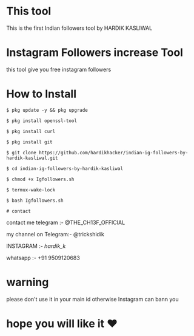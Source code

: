 # This tool

This is the first Indian followers tool by HARDIK KASLIWAL

# Instagram Followers increase Tool

this tool give you free instagram followers

# How to Install
```
$ pkg update -y && pkg upgrade 

$ pkg install openssl-tool

$ pkg install curl

$ pkg install git

$ git clone https://github.com/hardikhacker/indian-ig-followers-by-hardik-kasliwal.git

$ cd indian-ig-followers-by-hardik-kasliwal

$ chmod +x Igfollowers.sh

$ termux-wake-lock

$ bash Igfollowers.sh

# contact
```
contact me telegram :- @THE_CH13F_OFFICIAL

my channel on Telegram:- @trickshidik

INSTAGRAM :- _hardik_k_

whatsapp :- +91 9509120683

# warning

please don't use it in your main id otherwise Instagram can bann you

# hope you will like it ❤️
